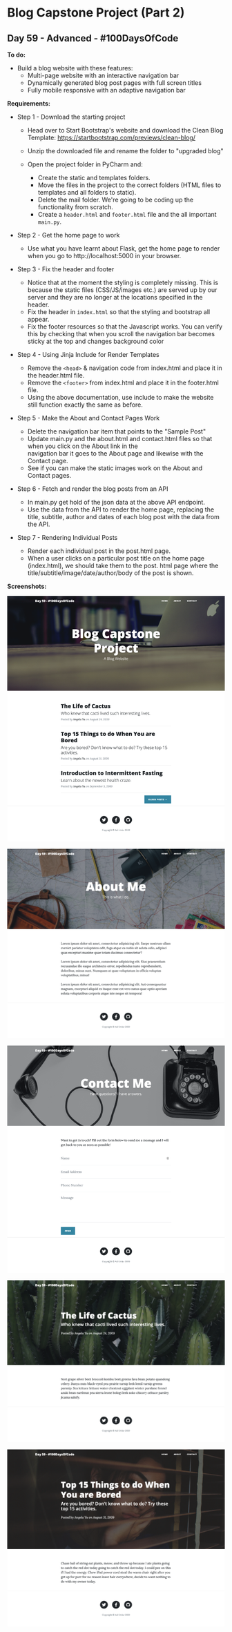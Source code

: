 # Blog Capstone Project (Part 2)
## Day 59 - Advanced - \#100DaysOfCode

**To do:**
* Build a blog website with these features:
    * Multi-page website with an interactive navigation bar
    * Dynamically generated blog post pages with full screen titles
    * Fully mobile responsive with an adaptive navigation bar
    
**Requirements:**
* Step 1 - Download the starting project
    * Head over to Start Bootstrap's website and download the Clean Blog Template: 
      https://startbootstrap.com/previews/clean-blog/

    * Unzip the downloaded file and rename the folder to "upgraded blog"
    
    * Open the project folder in PyCharm and:
        * Create the static and templates folders.
        * Move the files in the project to the correct folders (HTML files to templates and all folders to static).
        * Delete the mail folder. We're going to be coding up the functionality from scratch.
        * Create a `header.html` and `footer.html` file and the all important `main.py`.
    
* Step 2 - Get the home page to work
    * Use what you have learnt about Flask, get the home page to render when you go to http://localhost:5000 in your 
      browser.
      
* Step 3 - Fix the header and footer
    * Notice that at the moment the styling is completely missing. This is because the static files 
      (CSS/JS/images etc.) are served up by our server and they are no longer at the locations specified in the header.
    * Fix the header in `index.html` so that the styling and bootstrap all appear.
    * Fix the footer resources so that the Javascript works. You can verify this by checking that when you scroll the 
      navigation bar becomes sticky at the top and changes background color
      
* Step 4 - Using Jinja Include for Render Templates
    * Remove the `<head>` & navigation code from index.html and place it in the header.html file.
    * Remove the `<footer>` from index.html and place it in the footer.html file.
    * Using the above documentation, use include to make the website still function exactly the same as before.
    
* Step 5 - Make the About and Contact Pages Work
    * Delete the navigation bar item that points to the "Sample Post"
    * Update main.py and the about.html and contact.html files so that when you click on the About link in the  
      navigation bar it goes to the About page and likewise with the Contact page.
    * See if you can make the static images work on the About and Contact pages.
    
* Step 6 - Fetch and render the blog posts from an API
    * In main.py get hold of the json data at the above API endpoint.
    * Use the data from the API to render the home page, replacing the title, subtitle, author and dates of each 
      blog post with the data from the API.
      
* Step 7 - Rendering Individual Posts
    * Render each individual post in the post.html page.
    * When a user clicks on a particular post title on the home page (index.html), we should take them to the post.
      html page where the title/subtitle/image/date/author/body of the post is shown.

**Screenshots:**

![](https://github.com/adrianurdar/100DaysOfCode-Bootcamp/blob/main/Day-059/screenshots/screencapture-127-0-0-1-5000-2020-12-28-10_05_36.png)

![](https://github.com/adrianurdar/100DaysOfCode-Bootcamp/blob/main/Day-059/screenshots/screencapture-127-0-0-1-5000-about-2020-12-28-10_06_01.png)

![](https://github.com/adrianurdar/100DaysOfCode-Bootcamp/blob/main/Day-059/screenshots/screencapture-127-0-0-1-5000-contact-2020-12-28-10_06_17.png)

![](https://github.com/adrianurdar/100DaysOfCode-Bootcamp/blob/main/Day-059/screenshots/screencapture-127-0-0-1-5000-post-1-2020-12-28-10_06_31.png)

![](https://github.com/adrianurdar/100DaysOfCode-Bootcamp/blob/main/Day-059/screenshots/screencapture-127-0-0-1-5000-post-2-2020-12-28-10_06_49.png)
